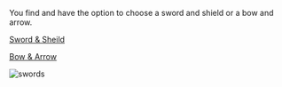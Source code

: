 You find and have the option to choose a sword and shield or a bow and arrow. 

[Sword & Sheild](sword.md)

[Bow & Arrow](bow.md)

![swords](swords.jpg)
